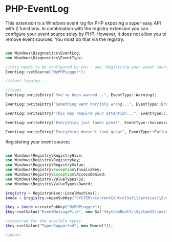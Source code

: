 # PHP-EventLog
This extension is a Windows event log for PHP exposing a super easy API with 2 functions. In combination with the registry extension you can configure your event source soley by PHP. However, it does not allow you to remove event sources. You must do that via the registry.

```php

use Windows\Diagnostics\EventLog;
use Windows\Diagnostics\EventType;

//this needs to be configured by you - see 'Registring your event source'
EventLog::setSource("MyPHPLogger");

//start logging...

//types
EventLog::writeEntry("You've been warned...", EventType::Warning);

EventLog::writeEntry("Something went horribly wrong...", EventType::Error);

EventLog::writeEntry("This may require your attention...", EventType::Information);

EventLog::writeEntry("Everything just looks great", EventType::SuccessAudit);

EventLog::writeEntry("Everything doesn't look great", EventType::FailureAudit);

```

Registering your event source;

```php

use Windows\Registry\RegistryHive;
use Windows\Registry\RegistryKey;
use Windows\Registry\RegistryValue;
use Windows\Registry\Exception\InvalidKey;
use Windows\Registry\Exception\AccessDenied;
use Windows\Registry\ValueTypes\Sz;
use Windows\Registry\ValueTypes\Dword;

$registry = RegistryHive::LocalMachine();
$node = $registry->openSubKey("SYSTEM\\CurrentControlSet\\Services\\EventLog\\Application");

$key = $node->createSubKey("MyPHPLogger");
$key->setValue("EventMessageFile", new Sz("%SystemRoot%\\System32\\netmsg.dll"));

//required for the availble types
$key->setValue("TypesSupported", new Dword(7));

//done!
```
